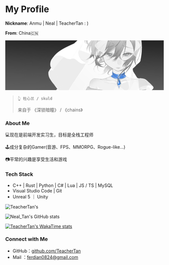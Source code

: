 # My Profile

**Nickname**: Anmu | Neal | TeacherTan : )

**From**: China🇨🇳

![skuld(2240x703)](https://github.com/TeacherTan/TeacherTan/blob/5c3e43bd3da6d50baeca690d0f4cd0f69c864718/img/skuld(2240x703).png)

>     👆 杜心兰 / skuld
> 
> 来自于 《深锁暗瞳》 / 《chains》

### About Me

💻现在是前端开发实习生，目标是全栈工程师

🕹️成分复杂的Gamer(音游、FPS、MMORPG、Rogue-like...)

📷平常的兴趣是享受生活和游戏

### Tech Stack

- C++ | Rust | Python | C# | Lua | JS / TS | MySQL
- Visual Studio Code | Git
- Unreal 5 ｜ Unity

![TeacherTan's ](https://github-profile-trophy.vercel.app/?username=TeacherTan&theme=flat&row=2)

![Neal_Tan's GitHub stats](https://github-readme-stats.vercel.app/api?username=TeacherTan&count_private=true&show_icons=true&theme=transparent)

[![TeacherTan's WakaTime stats](https://github-readme-stats.vercel.app/api/wakatime?username=TeacherTan)](https://github.com/TeacherTan/github-readme-stats)

### Connect with Me

- GitHub：[github.com/TeacherTan](https://github.com/TeacherTan)
- Mail ：[ferdian0824@gmail.com](mailto:ferdian0824@gmail.com)
